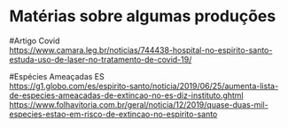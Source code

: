 # Matérias sobre algumas produções

#Artigo Covid  
https://www.camara.leg.br/noticias/744438-hospital-no-espirito-santo-estuda-uso-de-laser-no-tratamento-de-covid-19/

#Espécies Ameaçadas ES   
https://g1.globo.com/es/espirito-santo/noticia/2019/06/25/aumenta-lista-de-especies-ameacadas-de-extincao-no-es-diz-instituto.ghtml  
https://www.folhavitoria.com.br/geral/noticia/12/2019/quase-duas-mil-especies-estao-em-risco-de-extincao-no-espirito-santo
